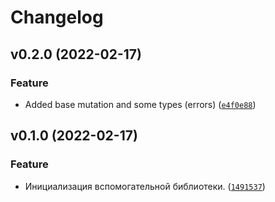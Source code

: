 # Changelog

<!--next-version-placeholder-->

## v0.2.0 (2022-02-17)
### Feature
* Added base mutation and some types (errors) ([`e4f0e88`](https://github.com/devind-team/devind-django-helpers/commit/e4f0e889c3415b9b18a8cc8bb74c445bb14e9da3))

## v0.1.0 (2022-02-17)
### Feature
* Инициализация вспомогательной библиотеки. ([`1491537`](https://github.com/devind-team/devind-django-helpers/commit/1491537fe708f5775ecc58058dd07bace18f38ad))
